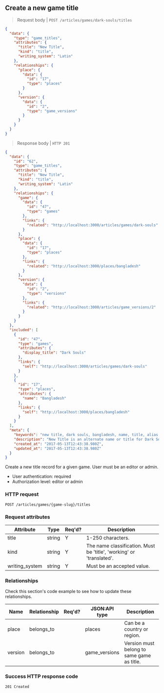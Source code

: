 ## <a name="game_titles_create"></a>Create a new game title

> Request body | `POST /articles/games/dark-souls/titles`

```JSON
{
  "data": {
    "type": "game_titles",
    "attributes": {
      "title": "New Title",
      "kind": "title",
      "writing_system": "Latin"
    },
    "relationships": {
      "place": {
        "data": {
          "id": "17",
          "type": "places"
        }
      },
      "version": {
        "data": {
          "id": "2",
          "type": "game_versions"
        }
      }
    }
  }
}
```

> Response body | `HTTP 201`

```JSON
{
  "data": {
    "id": "62",
    "type": "game_titles",
    "attributes": {
      "title": "New Title",
      "kind": "title",
      "writing_system": "Latin"
    },
    "relationships": {
      "game": {
        "data": {
          "id": "47",
          "type": "games"
        },
        "links": {
          "related": "http://localhost:3000/articles/games/dark-souls"
        }
      },
      "place": {
        "data": {
          "id": "17",
          "type": "places"
        },
        "links": {
          "related": "http://localhost:3000/places/bangladesh"
        }
      },
      "version": {
        "data": {
          "id": "2",
          "type": "versions"
        },
        "links": {
          "related": "http://localhost:3000/articles/game_versions/2"
        }
      }
    }
  },
  "included": [
    {
      "id": "47",
      "type": "games",
      "attributes": {
        "display_title": "Dark Souls"
      },
      "links": {
        "self": "http://localhost:3000/articles/games/dark-souls"
      }
    },
    {
      "id": "17",
      "type": "places",
      "attributes": {
        "name": "Bangladesh"
      },
      "links": {
        "self": "http://localhost:3000/places/bangladesh"
      }
    }
  ],
  "meta": {
    "keywords": "new title, dark souls, bangladesh, name, title, alias, dbljump, video games, pc games, gaming",
    "description": "New Title is an alternate name or title for Dark Souls. Learn more at Dbljump, the video game reference.",
    "created_at": "2017-05-13T12:43:38.980Z",
    "updated_at": "2017-05-13T12:43:38.980Z"
  }
}
```

Create a new title record for a given game. User must be an editor or admin.

* User authentication: required
* Authorization level: editor or admin

### HTTP request

`POST /articles/games/{game-slug}/titles`

### Request attributes

Attribute | Type | Req'd? | Description
--------- | ---- | ------ | -----------
title | string | Y | 1-250 characters.
kind | string | Y | The name classification. Must be 'title', 'working' or 'translated'.
writing_system | string | Y | Must be an accepted value.

### Relationships

Check this section's code example to see how to update these relationships.

Name | Relationship | Req'd? | JSON:API type | Description
---- | ------------ | ------ | ------------- | -----------
place | belongs_to | | places | Can be a country or region.
version | belongs_to | | game_versions | Version must belong to same game as title.

### Success HTTP response code

`201 Created`
